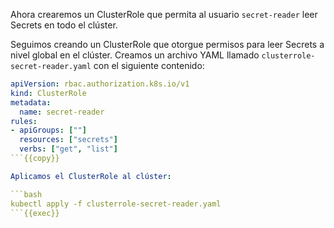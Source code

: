 Ahora crearemos un ClusterRole que permita al usuario `secret-reader` leer Secrets en todo el clúster.

Seguimos creando un ClusterRole que otorgue permisos para leer Secrets a nivel global en el clúster.
Creamos un archivo YAML llamado `clusterrole-secret-reader.yaml` con el siguiente contenido:

```yaml
apiVersion: rbac.authorization.k8s.io/v1
kind: ClusterRole
metadata:
  name: secret-reader
rules:
- apiGroups: [""]
  resources: ["secrets"]
  verbs: ["get", "list"]
```{{copy}}

Aplicamos el ClusterRole al clúster:

```bash
kubectl apply -f clusterrole-secret-reader.yaml
```{{exec}}